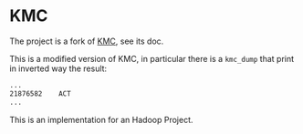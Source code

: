 KMC
=

The project is a fork of [KMC](https://github.com/refresh-bio/KMC), see its doc.

This is a modified version of KMC, in particular there is a `kmc_dump` that print in inverted way the result:

```txt
...
21876582	ACT
...
```

This is an implementation for an Hadoop Project.